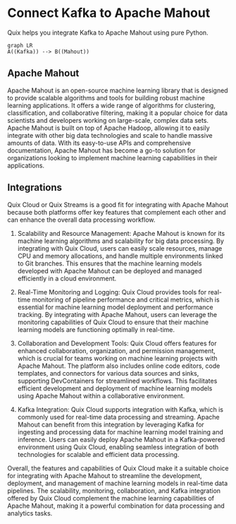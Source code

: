 # Connect Kafka to Apache Mahout

Quix helps you integrate Kafka to Apache Mahout using pure Python.

```mermaid
graph LR
A((Kafka)) --> B((Mahout))
```

## Apache Mahout

Apache Mahout is an open-source machine learning library that is designed to provide scalable algorithms and tools for building robust machine learning applications. It offers a wide range of algorithms for clustering, classification, and collaborative filtering, making it a popular choice for data scientists and developers working on large-scale, complex data sets. Apache Mahout is built on top of Apache Hadoop, allowing it to easily integrate with other big data technologies and scale to handle massive amounts of data. With its easy-to-use APIs and comprehensive documentation, Apache Mahout has become a go-to solution for organizations looking to implement machine learning capabilities in their applications.

## Integrations

Quix Cloud or Quix Streams is a good fit for integrating with Apache Mahout because both platforms offer key features that complement each other and can enhance the overall data processing workflow.

1. Scalability and Resource Management: Apache Mahout is known for its machine learning algorithms and scalability for big data processing. By integrating with Quix Cloud, users can easily scale resources, manage CPU and memory allocations, and handle multiple environments linked to Git branches. This ensures that the machine learning models developed with Apache Mahout can be deployed and managed efficiently in a cloud environment.

2. Real-Time Monitoring and Logging: Quix Cloud provides tools for real-time monitoring of pipeline performance and critical metrics, which is essential for machine learning model deployment and performance tracking. By integrating with Apache Mahout, users can leverage the monitoring capabilities of Quix Cloud to ensure that their machine learning models are functioning optimally in real-time.

3. Collaboration and Development Tools: Quix Cloud offers features for enhanced collaboration, organization, and permission management, which is crucial for teams working on machine learning projects with Apache Mahout. The platform also includes online code editors, code templates, and connectors for various data sources and sinks, supporting DevContainers for streamlined workflows. This facilitates efficient development and deployment of machine learning models using Apache Mahout within a collaborative environment.

4. Kafka Integration: Quix Cloud supports integration with Kafka, which is commonly used for real-time data processing and streaming. Apache Mahout can benefit from this integration by leveraging Kafka for ingesting and processing data for machine learning model training and inference. Users can easily deploy Apache Mahout in a Kafka-powered environment using Quix Cloud, enabling seamless integration of both technologies for scalable and efficient data processing.

Overall, the features and capabilities of Quix Cloud make it a suitable choice for integrating with Apache Mahout to streamline the development, deployment, and management of machine learning models in real-time data pipelines. The scalability, monitoring, collaboration, and Kafka integration offered by Quix Cloud complement the machine learning capabilities of Apache Mahout, making it a powerful combination for data processing and analytics tasks.

